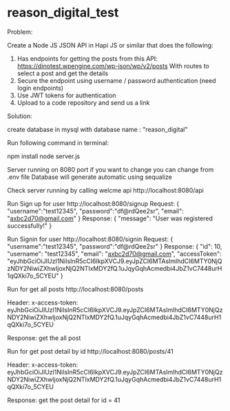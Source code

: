 # reason_digital_test
Problem: 

Create a Node JS JSON API in Hapi JS or similar that does the following:
1. Has endpoints for getting the posts from this API:
https://dinotest.wpengine.com/wp-json/wp/v2/posts
With routes to select a post and get the details
2. Secure the endpoint using username / password authentication (need login
endpoints)
3. Use JWT tokens for authentication
4. Upload to a code repository and send us a link

Solution:

create database in mysql with  database name : "reason_digital"

Run following command in terminal: 

npm install 
node server.js

Server running on 8080 port if you want to change you can change from .env file
Database will generate automatic using sequalize

Check server running by calling welcme api 
http://localhost:8080/api

Run Sign up for user 
http://localhost:8080/signup
Request:
{
    "username":"test12345",
    "password":"df@rdQee2sr",
    "email": "axbc2d70@gmail.com"
}
Response:
{
    "message": "User was registered successfully!"
}

Run Signin for user 
http://localhost:8080/signin
Request:
{
    "username":"test12345",
    "password":"df@rdQee2sr"
}
Response:
{
    "id": 10,
    "username": "test12345",
    "email": "axbc2d70@gmail.com",
    "accessToken": "eyJhbGciOiJIUzI1NiIsInR5cCI6IkpXVCJ9.eyJpZCI6MTAsImlhdCI6MTY0NjQzNDY2NiwiZXhwIjoxNjQ2NTIxMDY2fQ.1uJqyGqhAcmedbi4JbZ1vC7448urH1qQXki7o_5CYEU"
}


Run for get all posts
http://localhost:8080/posts

Header:
x-access-token: eyJhbGciOiJIUzI1NiIsInR5cCI6IkpXVCJ9.eyJpZCI6MTAsImlhdCI6MTY0NjQzNDY2NiwiZXhwIjoxNjQ2NTIxMDY2fQ.1uJqyGqhAcmedbi4JbZ1vC7448urH1qQXki7o_5CYEU

Response:
get the all post

Run for get post detail by id
http://localhost:8080/posts/41

Header:
x-access-token: eyJhbGciOiJIUzI1NiIsInR5cCI6IkpXVCJ9.eyJpZCI6MTAsImlhdCI6MTY0NjQzNDY2NiwiZXhwIjoxNjQ2NTIxMDY2fQ.1uJqyGqhAcmedbi4JbZ1vC7448urH1qQXki7o_5CYEU

Response:
get the post detail for id = 41
